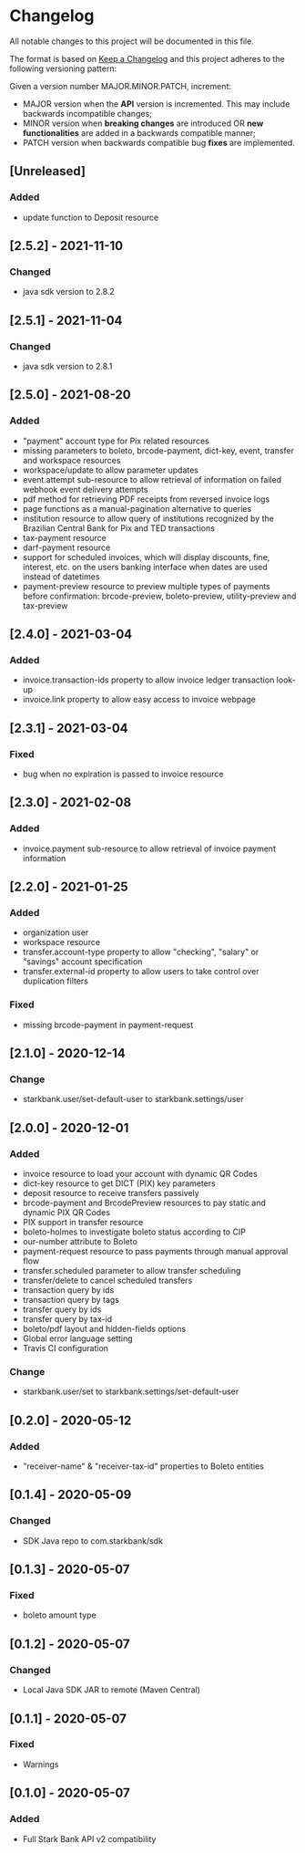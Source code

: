 # Changelog

All notable changes to this project will be documented in this file.

The format is based on [Keep a Changelog](https://keepachangelog.com/en/1.0.0/)
and this project adheres to the following versioning pattern:

Given a version number MAJOR.MINOR.PATCH, increment:

- MAJOR version when the **API** version is incremented. This may include backwards incompatible changes;
- MINOR version when **breaking changes** are introduced OR **new functionalities** are added in a backwards compatible manner;
- PATCH version when backwards compatible bug **fixes** are implemented.


## [Unreleased]
### Added
- update function to Deposit resource

## [2.5.2] - 2021-11-10
### Changed
- java sdk version to 2.8.2

## [2.5.1] - 2021-11-04
### Changed
- java sdk version to 2.8.1

## [2.5.0] - 2021-08-20
### Added
- "payment" account type for Pix related resources
- missing parameters to boleto, brcode-payment, dict-key, event, transfer and workspace resources
- workspace/update to allow parameter updates
- event.attempt sub-resource to allow retrieval of information on failed webhook event delivery attempts
- pdf method for retrieving PDF receipts from reversed invoice logs
- page functions as a manual-pagination alternative to queries
- institution resource to allow query of institutions recognized by the Brazilian Central Bank for Pix and TED transactions
- tax-payment resource
- darf-payment resource
- support for scheduled invoices, which will display discounts, fine, interest, etc. on the users banking interface when dates are used instead of datetimes
- payment-preview resource to preview multiple types of payments before confirmation: brcode-preview, boleto-preview, utility-preview and tax-preview

## [2.4.0] - 2021-03-04
### Added
- invoice.transaction-ids property to allow invoice ledger transaction look-up
- invoice.link property to allow easy access to invoice webpage

## [2.3.1] - 2021-03-04
### Fixed
- bug when no expiration is passed to invoice resource

## [2.3.0] - 2021-02-08
### Added
- invoice.payment sub-resource to allow retrieval of invoice payment information

## [2.2.0] - 2021-01-25
### Added
- organization user
- workspace resource
- transfer.account-type property to allow "checking", "salary" or "savings" account specification
- transfer.external-id property to allow users to take control over duplication filters
### Fixed
- missing brcode-payment in payment-request

## [2.1.0] - 2020-12-14
### Change
- starkbank.user/set-default-user to starkbank.settings/user

## [2.0.0] - 2020-12-01
### Added
- invoice resource to load your account with dynamic QR Codes
- dict-key resource to get DICT (PIX) key parameters
- deposit resource to receive transfers passively
- brcode-payment and BrcodePreview resources to pay static and dynamic PIX QR Codes
- PIX support in transfer resource
- boleto-holmes to investigate boleto status according to CIP
- our-number attribute to Boleto
- payment-request resource to pass payments through manual approval flow
- transfer.scheduled parameter to allow transfer scheduling
- transfer/delete to cancel scheduled transfers
- transaction query by ids
- transaction query by tags
- transfer query by ids
- transfer query by tax-id
- boleto/pdf layout and hidden-fields options
- Global error language setting
- Travis CI configuration
### Change
- starkbank.user/set to starkbank.settings/set-default-user

## [0.2.0] - 2020-05-12
### Added
- "receiver-name" & "receiver-tax-id" properties to Boleto entities

## [0.1.4] - 2020-05-09
### Changed
- SDK Java repo to com.starkbank/sdk

## [0.1.3] - 2020-05-07
### Fixed
- boleto amount type

## [0.1.2] - 2020-05-07
### Changed
- Local Java SDK JAR to remote (Maven Central)

## [0.1.1] - 2020-05-07
### Fixed
- Warnings

## [0.1.0] - 2020-05-07
### Added
- Full Stark Bank API v2 compatibility
